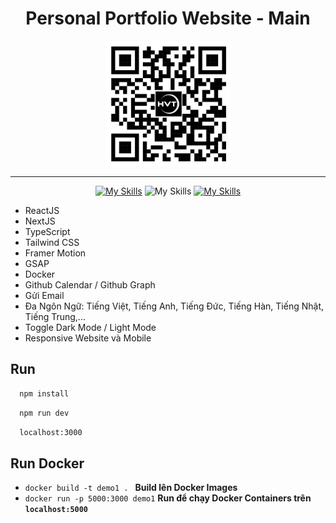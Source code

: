 <div align="center">
  <h1>Personal Portfolio Website - Main</h1>   
</div>   

<div align="center">
  <img src="./public/qr.png" alt="QR Code" width="200" />
</div>  

<hr/>

<div align="center">
  
  [![My Skills](https://skillicons.dev/icons?i=react,nextjs,ts,tailwind,docker)](https://skillicons.dev)
  ![My Skills](https://go-skill-icons.vercel.app/api/icons?i=gsap&perline=3)
  [![My Skills](https://skillicons.dev/icons?i=gmail)](https://skillicons.dev)
</div>  


- ReactJS  
- NextJS
- TypeScript 
- Tailwind CSS 
- Framer Motion  
- GSAP
- Docker
- Github Calendar / Github Graph
- Gửi Email
- Đa Ngôn Ngữ: Tiếng Việt, Tiếng Anh, Tiếng Đức, Tiếng Hàn, Tiếng Nhật, Tiếng Trung,...
- Toggle Dark Mode / Light Mode
- Responsive Website và Mobile 
  
## Run

```bash
  npm install
```
```bash
  npm run dev
```
```bash
  localhost:3000
```

## Run Docker
 
- `docker build -t demo1 . ` **Build lên Docker Images**
- `docker run -p 5000:3000 demo1` **Run để chạy Docker Containers trên `localhost:5000`**
